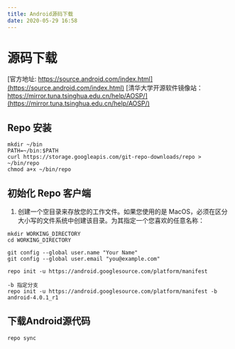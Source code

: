 ```yaml
---
title: Android源码下载
date: 2020-05-29 16:58
---
```


# 源码下载
[官方地址: https://source.android.com/index.html](https://source.android.com/index.html)
[清华大学开源软件镜像站：https://mirror.tuna.tsinghua.edu.cn/help/AOSP/](https://mirror.tuna.tsinghua.edu.cn/help/AOSP/)


## Repo 安装
```
mkdir ~/bin
PATH=~/bin:$PATH
curl https://storage.googleapis.com/git-repo-downloads/repo > ~/bin/repo
chmod a+x ~/bin/repo
```

## 初始化 Repo 客户端
1. 创建一个空目录来存放您的工作文件。如果您使用的是 MacOS，必须在区分大小写的文件系统中创建该目录。为其指定一个您喜欢的任意名称：
```
mkdir WORKING_DIRECTORY
cd WORKING_DIRECTORY
```
```
git config --global user.name "Your Name"
git config --global user.email "you@example.com"
```
```
repo init -u https://android.googlesource.com/platform/manifest

-b 指定分支
repo init -u https://android.googlesource.com/platform/manifest -b android-4.0.1_r1
```

## 下载Android源代码
```
repo sync
```



